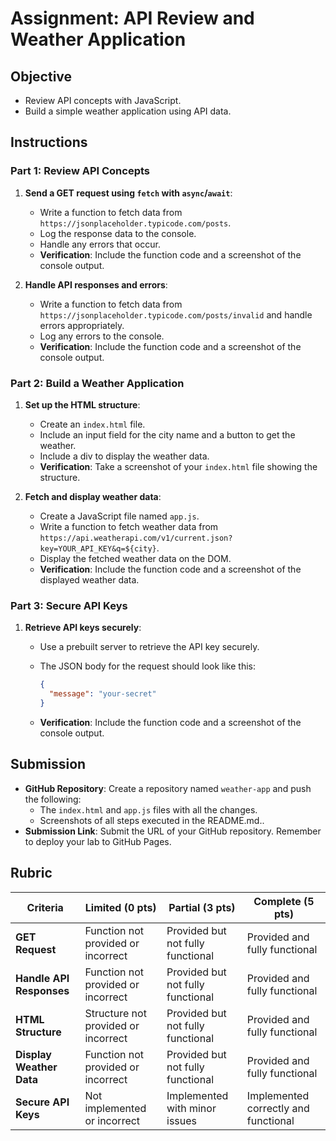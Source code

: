 # Assignment: API Review and Weather Application

## Objective

- Review API concepts with JavaScript.
- Build a simple weather application using API data.

## Instructions

### Part 1: Review API Concepts

1. **Send a GET request using `fetch` with `async`/`await`**:

   - Write a function to fetch data from `https://jsonplaceholder.typicode.com/posts`.
   - Log the response data to the console.
   - Handle any errors that occur.
   - **Verification**: Include the function code and a screenshot of the console output.

2. **Handle API responses and errors**:
   - Write a function to fetch data from `https://jsonplaceholder.typicode.com/posts/invalid` and handle errors appropriately.
   - Log any errors to the console.
   - **Verification**: Include the function code and a screenshot of the console output.

### Part 2: Build a Weather Application

1. **Set up the HTML structure**:

   - Create an `index.html` file.
   - Include an input field for the city name and a button to get the weather.
   - Include a div to display the weather data.
   - **Verification**: Take a screenshot of your `index.html` file showing the structure.

2. **Fetch and display weather data**:
   - Create a JavaScript file named `app.js`.
   - Write a function to fetch weather data from `https://api.weatherapi.com/v1/current.json?key=YOUR_API_KEY&q=${city}`.
   - Display the fetched weather data on the DOM.
   - **Verification**: Include the function code and a screenshot of the displayed weather data.

### Part 3: Secure API Keys

1. **Retrieve API keys securely**:

   - Use a prebuilt server to retrieve the API key securely.
   - The JSON body for the request should look like this:

     ```json
     {
       "message": "your-secret"
     }
     ```

   - **Verification**: Include the function code and a screenshot of the console output.

## Submission

- **GitHub Repository**: Create a repository named `weather-app` and push the following:
  - The `index.html` and `app.js` files with all the changes.
  - Screenshots of all steps executed in the README.md..
- **Submission Link**: Submit the URL of your GitHub repository. Remember to deploy your lab to GitHub Pages.

## Rubric

| Criteria                 | Limited (0 pts)                     | Partial (3 pts)                   | Complete (5 pts)                     |
| ------------------------ | ----------------------------------- | --------------------------------- | ------------------------------------ |
| **GET Request**          | Function not provided or incorrect  | Provided but not fully functional | Provided and fully functional        |
| **Handle API Responses** | Function not provided or incorrect  | Provided but not fully functional | Provided and fully functional        |
| **HTML Structure**       | Structure not provided or incorrect | Provided but not fully functional | Provided and fully functional        |
| **Display Weather Data** | Function not provided or incorrect  | Provided but not fully functional | Provided and fully functional        |
| **Secure API Keys**      | Not implemented or incorrect        | Implemented with minor issues     | Implemented correctly and functional |
